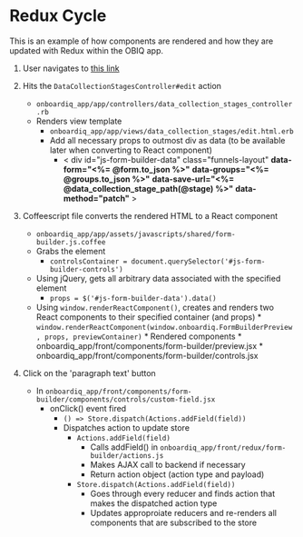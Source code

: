 # Redux Cycle

This is an example of how components are rendered and how they are updated with Redux within the OBIQ app.

1. User navigates to [this link](http://localhost:3000/obiq/data_collection_stages/60/edit)
2. Hits the `DataCollectionStagesController#edit` action
    * `onboardiq_app/app/controllers/data_collection_stages_controller.rb`
    * Renders view template
        * `onboardiq_app/app/views/data_collection_stages/edit.html.erb`
        * Add all necessary props to outmost div as data (to be available later when converting to React component)
          * < div
              id="js-form-builder-data"
              class="funnels-layout"
              **data-form="<%= @form.to_json %>"**
              **data-groups="<%= @groups.to_json %>"**
              **data-save-url="<%= @data_collection_stage_path(@stage) %>"**
              **data-method="patch"** >

3. Coffeescript file converts the rendered HTML to a React component
    * `onboardiq_app/app/assets/javascripts/shared/form-builder.js.coffee`
    * Grabs the element
        * `controlsContainer = document.querySelector('#js-form-builder-controls')`
    * Using jQuery, gets all arbitrary data associated with the specified element
      * `props = $('#js-form-builder-data').data()`
    * Using `window.renderReactComponent()`, creates and renders two React components to their specified container (and props)
          * `window.renderReactComponent(window.onboardiq.FormBuilderPreview, props, previewContainer)`
          * Rendered components
            * onboardiq_app/front/components/form-builder/preview.jsx
            * onboardiq_app/front/components/form-builder/controls.jsx
4. Click on the 'paragraph text' button
    * In `onboardiq_app/front/components/form-builder/components/controls/custom-field.jsx`
        * onClick() event fired
            * `() => Store.dispatch(Actions.addField(field))`
            * Dispatches action to update store
                * `Actions.addField(field)`
                    * Calls addField() in `onboardiq_app/front/redux/form-builder/actions.js`
                    * Makes AJAX call to backend if necessary
                    * Return action object (action type and payload)
                * `Store.dispatch(Actions.addField(field))`
                    * Goes through every reducer and finds action that makes the dispatched action type
                    * Updates approproiate reducers and re-renders all components that are subscribed to the store
